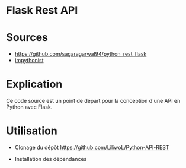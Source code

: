 # Flask Rest API


# Sources

- https://github.com/sagaragarwal94/python_rest_flask
- [impythonist](https://impythonist.wordpress.com/2015/07/12/build-an-api-under-30-lines-of-code-with-python-and-flask/)


# Explication

Ce code source est un point de départ pour la conception d'une API en Python avec Flask.

# Utilisation

- Clonage du dépôt
    https://github.com/LiliwoL/Python-API-REST

- Installation des dépendances

